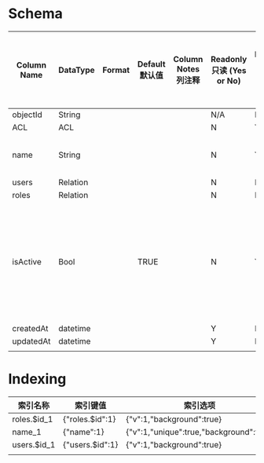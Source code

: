 
# Schema

|  Column Name  |  DataType  |  Format  |  Default 默认值  |  Column Notes 列注释  |  Readonly 只读 (Yes or No)  |  Required 必填项 (Yes or No)  |  Hidden from client 客户端不可见 (Yes or No)  |  Notes                                                                                                                          
|---------------|------------|----------|---------------|--------------------|---------------------------|----------------------------|-----------------------------------------|---------------------------------------------------------------------------------------------------------------------------------
|  objectId     |  String    |          |               |                    |  N/A                      |  N/A                       |  N/A                                    |                                                                                                                                 
|  ACL          |  ACL       |          |               |                    |  N                        |  Y                         |  N                                      |                                                                                                                                 
|  name         |  String    |          |               |                    |  N                        |  Y                         |  N                                      |  - Uniqueness ensured by indexing                                                                                               
|  users        |  Relation  |          |               |                    |  N                        |  N                         |  N                                      |                                                                                                                                 
|  roles        |  Relation  |          |               |                    |  N                        |  N                         |  N                                      |                                                                                                                                 
|  isActive     |  Bool      |          |  TRUE         |                    |  N                        |  Y                         |  N                                      |  - this is to state if a role is in use- True: is an active role- False: is an inactive role- By default, it will be set as true
|  createdAt    |  datetime  |          |               |                    |  Y                        |  N                         |  N                                      |                                                                                                                                 
|  updatedAt    |  datetime  |          |               |                    |  Y                        |  N                         |  N                                      |                                                                                                                                 
|               |            |          |               |                    |                           |                            |                                         |                                                                                                                                 

# Indexing

|  索引名称      |   索引键值         |   索引选项                                  
|---------------|-------------------|-----------------------------------------
|  roles.$id_1  |  {"roles.$id":1}  |  {"v":1,"background":true}              
|  name_1       |  {"name":1}       |  {"v":1,"unique":true,"background":true}
|  users.$id_1  |  {"users.$id":1}  |  {"v":1,"background":true}              
|               |                   |                                         

